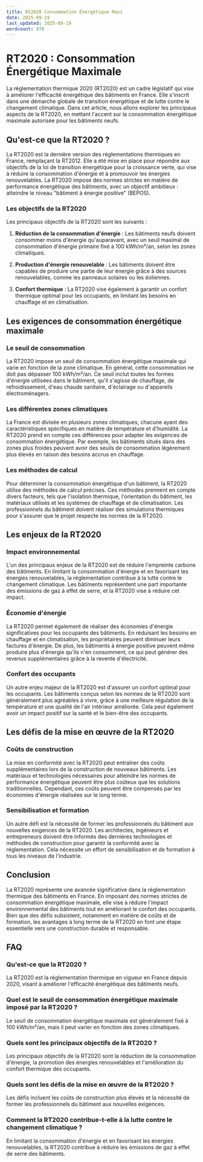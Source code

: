 ```yaml
---
title: Rt2020 Consommation Énergétique Maxi
date: 2025-09-19
last_updated: 2025-09-19
wordcount: 978
---
```


# RT2020 : Consommation Énergétique Maximale

La réglementation thermique 2020 (RT2020) est un cadre législatif qui vise à améliorer l'efficacité énergétique des bâtiments en France. Elle s'inscrit dans une démarche globale de transition énergétique et de lutte contre le changement climatique. Dans cet article, nous allons explorer les principaux aspects de la RT2020, en mettant l'accent sur la consommation énergétique maximale autorisée pour les bâtiments neufs.

## Qu'est-ce que la RT2020 ?

La RT2020 est la dernière version des réglementations thermiques en France, remplaçant la RT2012. Elle a été mise en place pour répondre aux objectifs de la loi de transition énergétique pour la croissance verte, qui vise à réduire la consommation d'énergie et à promouvoir les énergies renouvelables. La RT2020 impose des normes strictes en matière de performance énergétique des bâtiments, avec un objectif ambitieux : atteindre le niveau "bâtiment à énergie positive" (BEPOS).

### Les objectifs de la RT2020

Les principaux objectifs de la RT2020 sont les suivants :

1. **Réduction de la consommation d'énergie** : Les bâtiments neufs doivent consommer moins d'énergie qu'auparavant, avec un seuil maximal de consommation d'énergie primaire fixé à 100 kWh/m²/an, selon les zones climatiques.
   
2. **Production d'énergie renouvelable** : Les bâtiments doivent être capables de produire une partie de leur énergie grâce à des sources renouvelables, comme les panneaux solaires ou les éoliennes.

3. **Confort thermique** : La RT2020 vise également à garantir un confort thermique optimal pour les occupants, en limitant les besoins en chauffage et en climatisation.

## Les exigences de consommation énergétique maximale

### Le seuil de consommation

La RT2020 impose un seuil de consommation énergétique maximale qui varie en fonction de la zone climatique. En général, cette consommation ne doit pas dépasser 100 kWh/m²/an. Ce seuil inclut toutes les formes d'énergie utilisées dans le bâtiment, qu'il s'agisse de chauffage, de refroidissement, d'eau chaude sanitaire, d'éclairage ou d'appareils électroménagers.

### Les différentes zones climatiques

La France est divisée en plusieurs zones climatiques, chacune ayant des caractéristiques spécifiques en matière de température et d'humidité. La RT2020 prend en compte ces différences pour adapter les exigences de consommation énergétique. Par exemple, les bâtiments situés dans des zones plus froides peuvent avoir des seuils de consommation légèrement plus élevés en raison des besoins accrus en chauffage.

### Les méthodes de calcul

Pour déterminer la consommation énergétique d'un bâtiment, la RT2020 utilise des méthodes de calcul précises. Ces méthodes prennent en compte divers facteurs, tels que l'isolation thermique, l'orientation du bâtiment, les matériaux utilisés et les systèmes de chauffage et de climatisation. Les professionnels du bâtiment doivent réaliser des simulations thermiques pour s'assurer que le projet respecte les normes de la RT2020.

## Les enjeux de la RT2020

### Impact environnemental

L'un des principaux enjeux de la RT2020 est de réduire l'empreinte carbone des bâtiments. En limitant la consommation d'énergie et en favorisant les énergies renouvelables, la réglementation contribue à la lutte contre le changement climatique. Les bâtiments représentent une part importante des émissions de gaz à effet de serre, et la RT2020 vise à réduire cet impact.

### Économie d'énergie

La RT2020 permet également de réaliser des économies d'énergie significatives pour les occupants des bâtiments. En réduisant les besoins en chauffage et en climatisation, les propriétaires peuvent diminuer leurs factures d'énergie. De plus, les bâtiments à énergie positive peuvent même produire plus d'énergie qu'ils n'en consomment, ce qui peut générer des revenus supplémentaires grâce à la revente d'électricité.

### Confort des occupants

Un autre enjeu majeur de la RT2020 est d'assurer un confort optimal pour les occupants. Les bâtiments conçus selon les normes de la RT2020 sont généralement plus agréables à vivre, grâce à une meilleure régulation de la température et une qualité de l'air intérieur améliorée. Cela peut également avoir un impact positif sur la santé et le bien-être des occupants.

## Les défis de la mise en œuvre de la RT2020

### Coûts de construction

La mise en conformité avec la RT2020 peut entraîner des coûts supplémentaires lors de la construction de nouveaux bâtiments. Les matériaux et technologies nécessaires pour atteindre les normes de performance énergétique peuvent être plus coûteux que les solutions traditionnelles. Cependant, ces coûts peuvent être compensés par les économies d'énergie réalisées sur le long terme.

### Sensibilisation et formation

Un autre défi est la nécessité de former les professionnels du bâtiment aux nouvelles exigences de la RT2020. Les architectes, ingénieurs et entrepreneurs doivent être informés des dernières technologies et méthodes de construction pour garantir la conformité avec la réglementation. Cela nécessite un effort de sensibilisation et de formation à tous les niveaux de l'industrie.

## Conclusion

La RT2020 représente une avancée significative dans la réglementation thermique des bâtiments en France. En imposant des normes strictes de consommation énergétique maximale, elle vise à réduire l'impact environnemental des bâtiments tout en améliorant le confort des occupants. Bien que des défis subsistent, notamment en matière de coûts et de formation, les avantages à long terme de la RT2020 en font une étape essentielle vers une construction durable et responsable.

## FAQ

### Qu'est-ce que la RT2020 ?

La RT2020 est la réglementation thermique en vigueur en France depuis 2020, visant à améliorer l'efficacité énergétique des bâtiments neufs.

### Quel est le seuil de consommation énergétique maximale imposé par la RT2020 ?

Le seuil de consommation énergétique maximale est généralement fixé à 100 kWh/m²/an, mais il peut varier en fonction des zones climatiques.

### Quels sont les principaux objectifs de la RT2020 ?

Les principaux objectifs de la RT2020 sont la réduction de la consommation d'énergie, la promotion des énergies renouvelables et l'amélioration du confort thermique des occupants.

### Quels sont les défis de la mise en œuvre de la RT2020 ?

Les défis incluent les coûts de construction plus élevés et la nécessité de former les professionnels du bâtiment aux nouvelles exigences.

### Comment la RT2020 contribue-t-elle à la lutte contre le changement climatique ?

En limitant la consommation d'énergie et en favorisant les énergies renouvelables, la RT2020 contribue à réduire les émissions de gaz à effet de serre des bâtiments.